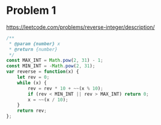# Problem 1

https://leetcode.com/problems/reverse-integer/description/

```javascript
/**
 * @param {number} x
 * @return {number}
 */
const MAX_INT = Math.pow(2, 31) - 1;
const MIN_INT = -Math.pow(2, 31);
var reverse = function(x) {
    let rev = 0;
    while (x) {
        rev = rev * 10 + ~~(x % 10);
        if (rev < MIN_INT || rev > MAX_INT) return 0;
        x = ~~(x / 10);
    }
    return rev;
};
```
